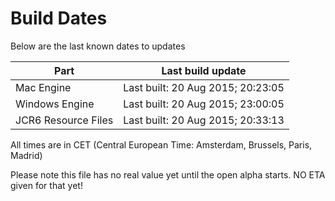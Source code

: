 # Build Dates

Below are the last known dates to updates

Part | Last build update
-----|-----
Mac Engine | Last built: 20 Aug 2015; 20:23:05
Windows Engine | Last built: 20 Aug 2015; 23:00:05
JCR6 Resource Files | Last built: 20 Aug 2015; 20:33:13
All times are in CET (Central European Time: Amsterdam, Brussels, Paris, Madrid)


Please note this file has no real value yet until the open alpha starts. NO ETA given for that yet!
